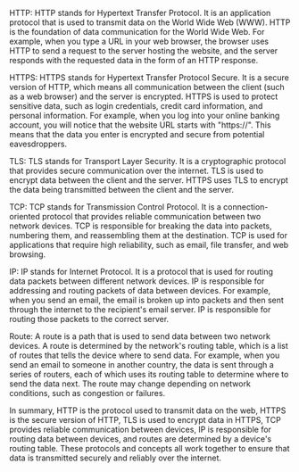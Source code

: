 HTTP:
HTTP stands for Hypertext Transfer Protocol. It is an application protocol that is used to transmit data on the World Wide Web (WWW). HTTP is the foundation of data communication for the World Wide Web. For example, when you type a URL in your web browser, the browser uses HTTP to send a request to the server hosting the website, and the server responds with the requested data in the form of an HTTP response.


HTTPS:
HTTPS stands for Hypertext Transfer Protocol Secure. It is a secure version of HTTP, which means all communication between the client (such as a web browser) and the server is encrypted. HTTPS is used to protect sensitive data, such as login credentials, credit card information, and personal information. For example, when you log into your online banking account, you will notice that the website URL starts with "https://". This means that the data you enter is encrypted and secure from potential eavesdroppers.


TLS:
TLS stands for Transport Layer Security. It is a cryptographic protocol that provides secure communication over the internet. TLS is used to encrypt data between the client and the server. HTTPS uses TLS to encrypt the data being transmitted between the client and the server.


TCP:
TCP stands for Transmission Control Protocol. It is a connection-oriented protocol that provides reliable communication between two network devices. TCP is responsible for breaking the data into packets, numbering them, and reassembling them at the destination. TCP is used for applications that require high reliability, such as email, file transfer, and web browsing.


IP:
IP stands for Internet Protocol. It is a protocol that is used for routing data packets between different network devices. IP is responsible for addressing and routing packets of data between devices. For example, when you send an email, the email is broken up into packets and then sent through the internet to the recipient's email server. IP is responsible for routing those packets to the correct server.


Route:
A route is a path that is used to send data between two network devices. A route is determined by the network's routing table, which is a list of routes that tells the device where to send data. For example, when you send an email to someone in another country, the data is sent through a series of routers, each of which uses its routing table to determine where to send the data next. The route may change depending on network conditions, such as congestion or failures.


In summary, HTTP is the protocol used to transmit data on the web, HTTPS is the secure version of HTTP, TLS is used to encrypt data in HTTPS, TCP provides reliable communication between devices, IP is responsible for routing data between devices, and routes are determined by a device's routing table. These protocols and concepts all work together to ensure that data is transmitted securely and reliably over the internet.
